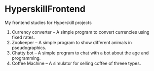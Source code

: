 # HyperskillFrontend
My frontend studies for Hyperskill projects
01. Currency converter
   – A simple program to convert currencies using fixed rates.
02. Zookeeper 
   – A simple program to show different animals in pseudographics.
03. Chatty bot
   – A simple program to chat with a bot about the age and programming.   
04. Coffee Machine
   – A simulator for selling coffee of threee types.

